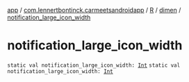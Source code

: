[app](../../../index.md) / [com.lennertbontinck.carmeetsandroidapp](../../index.md) / [R](../index.md) / [dimen](index.md) / [notification_large_icon_width](./notification_large_icon_width.md)

# notification_large_icon_width

`static val notification_large_icon_width: `[`Int`](https://kotlinlang.org/api/latest/jvm/stdlib/kotlin/-int/index.html)
`static val notification_large_icon_width: `[`Int`](https://kotlinlang.org/api/latest/jvm/stdlib/kotlin/-int/index.html)